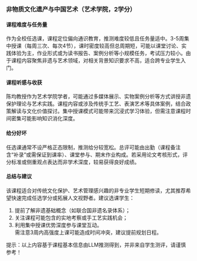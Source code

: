 ### 非物质文化遗产与中国艺术（艺术学院，2学分）

#### 课程难度与任务量  
作为全校任选课，课程定位偏向通识教育，推测难度较低且任务量适中。3-5周集中授课（每周三次、每次4节），课时密度较高但总周期短，可能以课堂讨论、实践体验为主，作业形式或为读书报告、案例分析等小规模任务，考试压力较小。由于课程内容聚焦非遗与艺术领域，对相关背景知识要求不高，适合跨专业学生入门。

#### 课程听感与收获  
陈均教授作为艺术学院学者，可能通过多媒体展示、实物案例分析等方式讲授非遗保护理论与艺术实践。课程内容或涉及传统手工艺、表演艺术等具体案例，结合政策解读与文化价值探讨。集中授课模式可能带来沉浸式学习体验，但需注意课程时间密集可能影响知识消化深度。

#### 给分好坏  
任选课通常不设严格正态限制，推测给分较宽松。总评可能由出勤（课程备注含“补录”或需保证到课率）、课堂参与、期末作业构成。若采用论文考核形式，评分标准或侧重观点表达而非学术深度，较易获得良好成绩。

#### 总结与建议  
该课程适合对传统文化保护、艺术管理感兴趣的非专业学生短期修读，尤其推荐希望快速完成任选学分或拓展人文视野者。建议选课学生：  
1. 提前了解非遗基础概念（如联合国非遗名录体系）；  
2. 关注课程可能包含的实地考察或手工艺实践机会；  
3. 利用集中授课优势深度参与课堂互动。  
需注意3周内高强度上课可能造成时间冲突，建议提前规划日程。  

提示：以上内容基于课程基本信息由LLM推测得到，并非来自学生测评，请谨慎参考！